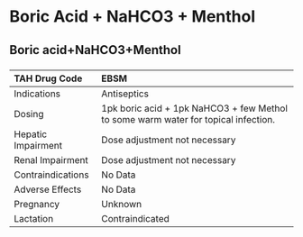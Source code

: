 # Boric Acid + NaHCO3 + Menthol

## Boric acid+NaHCO3+Menthol

##### 

| TAH Drug Code      | EBSM                                                                               |
|:-------------------|:-----------------------------------------------------------------------------------|
| Indications        | Antiseptics                                                                        |
| Dosing             | 1pk boric acid + 1pk NaHCO3 + few Methol to some warm water for topical infection. |
| Hepatic Impairment | Dose adjustment not necessary                                                      |
| Renal Impairment   | Dose adjustment not necessary                                                      |
| Contraindications  | No Data                                                                            |
| Adverse Effects    | No Data                                                                            |
| Pregnancy          | Unknown                                                                            |
| Lactation          | Contraindicated                                                                    |

